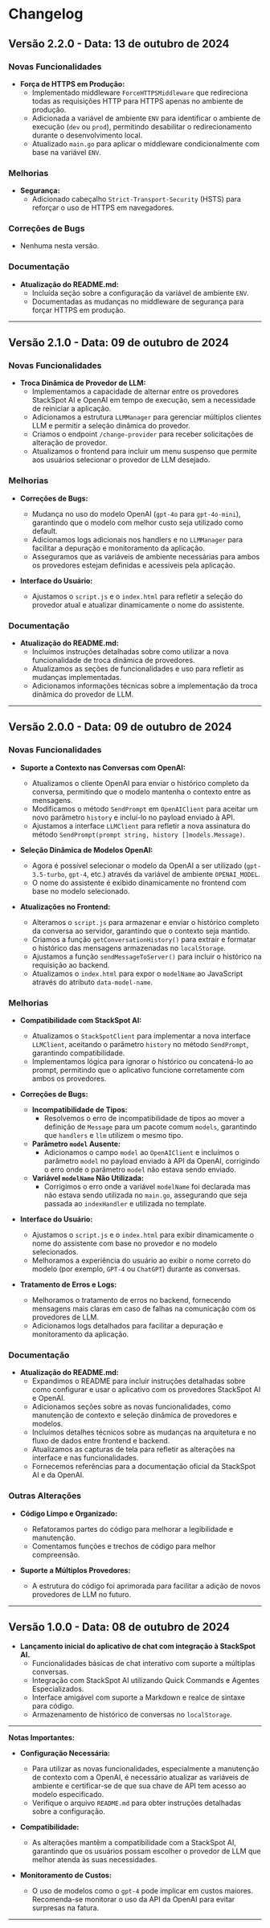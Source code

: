 # Changelog

## Versão 2.2.0 - Data: 13 de outubro de 2024

### Novas Funcionalidades

- **Força de HTTPS em Produção:**
  - Implementado middleware `ForceHTTPSMiddleware` que redireciona todas as requisições HTTP para HTTPS apenas no ambiente de produção.
  - Adicionada a variável de ambiente `ENV` para identificar o ambiente de execução (`dev` ou `prod`), permitindo desabilitar o redirecionamento durante o desenvolvimento local.
  - Atualizado `main.go` para aplicar o middleware condicionalmente com base na variável `ENV`.

### Melhorias

- **Segurança:**
  - Adicionado cabeçalho `Strict-Transport-Security` (HSTS) para reforçar o uso de HTTPS em navegadores.

### Correções de Bugs

- Nenhuma nesta versão.

### Documentação

- **Atualização do README.md:**
  - Incluída seção sobre a configuração da variável de ambiente `ENV`.
  - Documentadas as mudanças no middleware de segurança para forçar HTTPS em produção.

---

## Versão 2.1.0 - Data: 09 de outubro de 2024

### Novas Funcionalidades

- **Troca Dinâmica de Provedor de LLM:**
  - Implementamos a capacidade de alternar entre os provedores StackSpot AI e OpenAI em tempo de execução, sem a necessidade de reiniciar a aplicação.
  - Adicionamos a estrutura `LLMManager` para gerenciar múltiplos clientes LLM e permitir a seleção dinâmica do provedor.
  - Criamos o endpoint `/change-provider` para receber solicitações de alteração de provedor.
  - Atualizamos o frontend para incluir um menu suspenso que permite aos usuários selecionar o provedor de LLM desejado.

### Melhorias

- **Correções de Bugs:**
  - Mudança no uso do modelo OpenAI (`gpt-4o` para `gpt-4o-mini`), garantindo que o modelo com melhor custo seja utilizado como default.
  - Adicionamos logs adicionais nos handlers e no `LLMManager` para facilitar a depuração e monitoramento da aplicação.
  - Asseguramos que as variáveis de ambiente necessárias para ambos os provedores estejam definidas e acessíveis pela aplicação.

- **Interface do Usuário:**
  - Ajustamos o `script.js` e o `index.html` para refletir a seleção do provedor atual e atualizar dinamicamente o nome do assistente.

### Documentação

- **Atualização do README.md:**
  - Incluímos instruções detalhadas sobre como utilizar a nova funcionalidade de troca dinâmica de provedores.
  - Atualizamos as seções de funcionalidades e uso para refletir as mudanças implementadas.
  - Adicionamos informações técnicas sobre a implementação da troca dinâmica do provedor de LLM.

---

## Versão 2.0.0 - Data: 09 de outubro de 2024

### Novas Funcionalidades

- **Suporte a Contexto nas Conversas com OpenAI:**
  - Atualizamos o cliente OpenAI para enviar o histórico completo da conversa, permitindo que o modelo mantenha o contexto entre as mensagens.
  - Modificamos o método `SendPrompt` em `OpenAIClient` para aceitar um novo parâmetro `history` e incluí-lo no payload enviado à API.
  - Ajustamos a interface `LLMClient` para refletir a nova assinatura do método `SendPrompt(prompt string, history []models.Message)`.

- **Seleção Dinâmica de Modelos OpenAI:**
  - Agora é possível selecionar o modelo da OpenAI a ser utilizado (`gpt-3.5-turbo`, `gpt-4`, etc.) através da variável de ambiente `OPENAI_MODEL`.
  - O nome do assistente é exibido dinamicamente no frontend com base no modelo selecionado.

- **Atualizações no Frontend:**
  - Alteramos o `script.js` para armazenar e enviar o histórico completo da conversa ao servidor, garantindo que o contexto seja mantido.
  - Criamos a função `getConversationHistory()` para extrair e formatar o histórico das mensagens armazenadas no `localStorage`.
  - Ajustamos a função `sendMessageToServer()` para incluir o histórico na requisição ao backend.
  - Atualizamos o `index.html` para expor o `modelName` ao JavaScript através do atributo `data-model-name`.

### Melhorias

- **Compatibilidade com StackSpot AI:**
  - Atualizamos o `StackSpotClient` para implementar a nova interface `LLMClient`, aceitando o parâmetro `history` no método `SendPrompt`, garantindo compatibilidade.
  - Implementamos lógica para ignorar o histórico ou concatená-lo ao prompt, permitindo que o aplicativo funcione corretamente com ambos os provedores.

- **Correções de Bugs:**
  - **Incompatibilidade de Tipos:**
    - Resolvemos o erro de incompatibilidade de tipos ao mover a definição de `Message` para um pacote comum `models`, garantindo que `handlers` e `llm` utilizem o mesmo tipo.
  - **Parâmetro `model` Ausente:**
    - Adicionamos o campo `model` ao `OpenAIClient` e incluímos o parâmetro `model` no payload enviado à API da OpenAI, corrigindo o erro onde o parâmetro `model` não estava sendo enviado.
  - **Variável `modelName` Não Utilizada:**
    - Corrigimos o erro onde a variável `modelName` foi declarada mas não estava sendo utilizada no `main.go`, assegurando que seja passada ao `indexHandler` e utilizada no template.

- **Interface do Usuário:**
  - Ajustamos o `script.js` e o `index.html` para exibir dinamicamente o nome do assistente com base no provedor e no modelo selecionados.
  - Melhoramos a experiência do usuário ao exibir o nome correto do modelo (por exemplo, `GPT-4` ou `ChatGPT`) durante as conversas.

- **Tratamento de Erros e Logs:**
  - Melhoramos o tratamento de erros no backend, fornecendo mensagens mais claras em caso de falhas na comunicação com os provedores de LLM.
  - Adicionamos logs detalhados para facilitar a depuração e monitoramento da aplicação.

### Documentação

- **Atualização do README.md:**
  - Expandimos o README para incluir instruções detalhadas sobre como configurar e usar o aplicativo com os provedores StackSpot AI e OpenAI.
  - Adicionamos seções sobre as novas funcionalidades, como manutenção de contexto e seleção dinâmica de provedores e modelos.
  - Incluímos detalhes técnicos sobre as mudanças na arquitetura e no fluxo de dados entre frontend e backend.
  - Atualizamos as capturas de tela para refletir as alterações na interface e nas funcionalidades.
  - Fornecemos referências para a documentação oficial da StackSpot AI e da OpenAI.

### Outras Alterações

- **Código Limpo e Organizado:**
  - Refatoramos partes do código para melhorar a legibilidade e manutenção.
  - Comentamos funções e trechos de código para melhor compreensão.

- **Suporte a Múltiplos Provedores:**
  - A estrutura do código foi aprimorada para facilitar a adição de novos provedores de LLM no futuro.

---

## Versão 1.0.0 - Data: 08 de outubro de 2024

- **Lançamento inicial do aplicativo de chat com integração à StackSpot AI.**
  - Funcionalidades básicas de chat interativo com suporte a múltiplas conversas.
  - Integração com StackSpot AI utilizando Quick Commands e Agentes Especializados.
  - Interface amigável com suporte a Markdown e realce de sintaxe para código.
  - Armazenamento de histórico de conversas no `localStorage`.

---

**Notas Importantes:**

- **Configuração Necessária:**
  - Para utilizar as novas funcionalidades, especialmente a manutenção de contexto com a OpenAI, é necessário atualizar as variáveis de ambiente e certificar-se de que sua chave de API tem acesso ao modelo especificado.
  - Verifique o arquivo `README.md` para obter instruções detalhadas sobre a configuração.

- **Compatibilidade:**
  - As alterações mantêm a compatibilidade com a StackSpot AI, garantindo que os usuários possam escolher o provedor de LLM que melhor atenda às suas necessidades.

- **Monitoramento de Custos:**
  - O uso de modelos como o `gpt-4` pode implicar em custos maiores. Recomenda-se monitorar o uso da API da OpenAI para evitar surpresas na fatura.

---